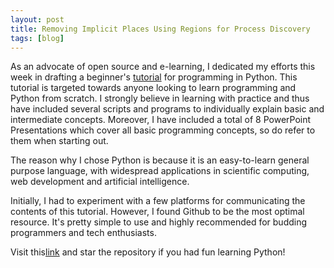 ```yaml
---
layout: post
title: Removing Implicit Places Using Regions for Process Discovery
tags: [blog]
---
```


As an advocate of open source and e-learning, I dedicated my efforts this week in drafting a beginner's <a href="https://github.com/faizanzafar40/Intro-to-Programming-in-Python">tutorial</a> for programming in Python. This tutorial is targeted towards anyone looking to learn programming and Python from scratch. I strongly believe in learning with practice and thus have included several scripts and programs to individually explain basic and intermediate concepts. Moreover, I have included a total of 8 PowerPoint Presentations which cover all basic programming concepts, so do refer to them when starting out.<br>

The reason why I chose Python is because it is an easy-to-learn general purpose language, with widespread applications in scientific computing, web development and artificial intelligence.<br>

Initially, I had to experiment with a few platforms for communicating the contents of this tutorial. However, I found Github to be the most optimal resource. It's pretty simple to use and highly recommended for budding programmers and tech enthusiasts.<br>

Visit this<a href="https://github.com/faizanzafar40/Intro-to-Programming-in-Python">link</a> and star the repository if you had fun learning Python!